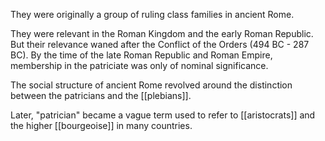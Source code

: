 They were originally a group of ruling class families in ancient Rome.

They were relevant in the Roman Kingdom and the early Roman Republic. But their relevance waned after the Conflict of the Orders (494 BC - 287 BC). By the time of the late Roman Republic and Roman Empire, membership in the patriciate was only of nominal significance.

The social structure of ancient Rome revolved around the distinction between the patricians and the [[plebians]].

Later, "patrician" became a vague term used to refer to [[aristocrats]] and the higher [[bourgeoise]] in many countries.